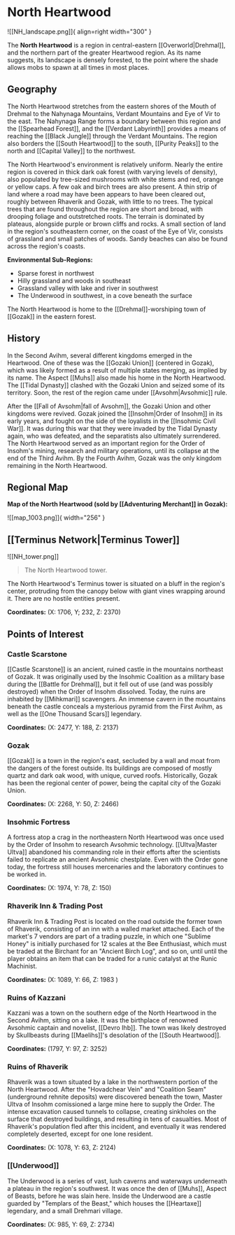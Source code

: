 # North Heartwood

![[NH_landscape.png]]{ align=right width="300" }

The **North Heartwood** is a region in central-eastern [[Overworld|Drehmal]], and the northern part of the greater Heartwood region. As its name suggests, its landscape is densely forested, to the point where the shade allows mobs to spawn at all times in most places.

## Geography

The North Heartwood stretches from the eastern shores of the Mouth of Drehmal to the Nahynaga Mountains, Verdant Mountains and Eye of Vir to the east. The Nahynaga Range forms a boundary between this region and the [[Spearhead Forest]], and the [[Verdant Labyrinth]] provides a means of reaching the [[Black Jungle]] through the Verdant Mountains. The region also borders the [[South Heartwood]] to the south, [[Purity Peaks]] to the north and [[Capital Valley]] to the northwest.

The North Heartwood's environment is relatively uniform. Nearly the entire region is covered in thick dark oak forest (with varying levels of density), also populated by tree-sized mushrooms with white stems and red, orange or yellow caps. A few oak and birch trees are also present. A thin strip of land where a road may have been appears to have been cleared out, roughly between Rhaverik and Gozak, with little to no trees. The typical trees that are found throughout the region are short and broad, with drooping foliage and outstretched roots. The terrain is dominated by plateaus, alongside purple or brown cliffs and rocks. A small section of land in the region's southeastern corner, on the coast of the Eye of Vir, consists of grassland and small patches of woods. Sandy beaches can also be found across the region's coasts.

**Environmental Sub-Regions:** <br>
- Sparse forest in northwest <br>
- Hilly grassland and woods in southeast <br>
- Grassland valley with lake and river in southwest <br>
- The Underwood in southwest, in a cove beneath the surface

The North Heartwood is home to the [[Drehmal]]-worshiping town of [[Gozak]] in the eastern forest.

## History

In the Second Avihm, several different kingdoms emerged in the Heartwood. One of these was the [[Gozaki Union]] (centered in Gozak), which was likely formed as a result of multiple states merging, as implied by its name. The Aspect [[Muhs]] also made his home in the North Heartwood. The [[Tidal Dynasty]] clashed with the Gozaki Union and seized some of its territory. Soon, the rest of the region came under [[Avsohm|Avsohmic]] rule.

After the [[Fall of Avsohm|fall of Avsohm]], the Gozaki Union and other kingdoms were revived. Gozak joined the [[Insohm|Order of Insohm]] in its early years, and fought on the side of the loyalists in the [[Insohmic Civil War]]. It was during this war that they were invaded by the Tidal Dynasty again, who was defeated, and the separatists also ultimately surrendered. The North Heartwood served as an important region for the Order of Insohm's mining, research and military operations, until its collapse at the end of the Third Avihm. By the Fourth Avihm, Gozak was the only kingdom remaining in the North Heartwood.

## Regional Map

**Map of the North Heartwood (sold by [[Adventuring Merchant]] in Gozak):**

![[map_1003.png]]{ width="256" }

## [[Terminus Network|Terminus Tower]]

![[NH_tower.png]]
> The North Heartwood tower.

The North Heartwood's Terminus tower is situated on a bluff in the region's center, protruding from the canopy below with giant vines wrapping around it. There are no hostile entities present.

**Coordinates:** (X: 1706, Y; 232, Z: 2370)

## Points of Interest

### Castle Scarstone

[[Castle Scarstone]] is an ancient, ruined castle in the mountains northeast of Gozak. It was originally used by the Insohmic Coalition as a military base during the [[Battle for Drehmal]], but it fell out of use (and was possibly destroyed) when the Order of Insohm dissolved. Today, the ruins are inhabited by [[Mihkmari]] scavengers. An immense cavern in the mountains beneath the castle conceals a mysterious pyramid from the First Avihm, as well as the [[One Thousand Scars]] legendary.

**Coordinates:** (X: 2477, Y: 188, Z: 2137)

### Gozak

[[Gozak]] is a town in the region's east, secluded by a wall and moat from the dangers of the forest outside. Its buildings are composed of mostly quartz and dark oak wood, with unique, curved roofs. Historically, Gozak has been the regional center of power, being the capital city of the Gozaki Union.

**Coordinates:** (X: 2268, Y: 50, Z: 2466)

### Insohmic Fortress

A fortress atop a crag in the northeastern North Heartwood was once used by the Order of Insohm to research Avsohmic technology. [[Ultva|Master Ultva]] abandoned his commanding role in their efforts after the scientists failed to replicate an ancient Avsohmic chestplate. Even with the Order gone today, the fortress still houses mercenaries and the laboratory continues to be worked in.

**Coordinates:** (X: 1974, Y: 78, Z: 150)

### Rhaverik Inn & Trading Post

Rhaverik Inn & Trading Post is located on the road outside the former town of Rhaverik, consisting of an inn with a walled market attached. Each of the market's 7 vendors are part of a trading puzzle, in which one "Sublime Honey" is initially purchased for 12 scales at the Bee Enthusiast, which must be traded at the Birchant for an "Ancient Birch Log", and so on, until until the player obtains an item that can be traded for a runic catalyst at the Runic Machinist.

**Coordinates:** (X: 1089, Y: 66, Z: 1983 )

### Ruins of Kazzani

Kazzani was a town on the southern edge of the North Heartwood in the Second Avihm, sitting on a lake. It was the birthplace of renowned Avsohmic captain and novelist, [[Devro Ihb]]. The town was likely destroyed by Skullbeasts during [[Maelihs]]'s desolation of the [[South Heartwood]].

**Coordinates:** (1797, Y: 97, Z: 3252)

### Ruins of Rhaverik

Rhaverik was a town situated by a lake in the northwestern portion of the North Heartwood. After the "Hovadchear Vein" and "Coalition Seam" (underground rehnite deposits) were discovered beneath the town, Master Ultva of Insohm comissioned a large mine here to supply the Order. The intense excavation caused tunnels to collapse, creating sinkholes on the surface that destroyed buildings, and resulting in tens of casualties. Most of Rhaverik's population fled after this incident, and eventually it was rendered completely deserted, except for one lone resident.

**Coordinates:** (X: 1078, Y: 63, Z: 2124)

### [[Underwood]]

The Underwood is a series of vast, lush caverns and waterways underneath a plateau in the region's southwest. It was once the den of [[Muhs]], Aspect of Beasts, before he was slain here. Inside the Underwood are a castle guarded by "Templars of the Beast," which houses the [[Heartaxe]] legendary, and a small Drehmari village.

**Coordinates:** (X: 985, Y: 69, Z: 2734)
